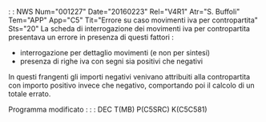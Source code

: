  :  : NWS Num="001227" Date="20160223" Rel="V4R1" Atr="S. Buffoli" Tem="APP" App="C5" Tit="Errore su caso movimenti iva per contropartita" Sts="20"
La scheda di interrogazione dei movimenti iva per contropartita presentava un errore in presenza di questi fattori : 
-  interrogazione per dettaglio movimenti (e non per sintesi)
-  presenza di righe iva con segni sia positivi che negativi

In questi frangenti gli importi negativi venivano attribuiti alla contropartita con importo positivo
invece che negativo, comportando poi il calcolo di un totale errato.

Programma modificato : 
 :  : DEC T(MB) P(C5SRC) K(C5C581)
